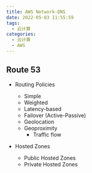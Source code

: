 ```yaml
---
title: AWS Network-DNS
date: 2022-05-03 11:55:59
tags:
  - 云计算
categories:
  - 云计算  
  - AWS
---
```


## Route 53
+ Routing Policies
  + Simple
  + Weighted 
  + Latency-based
  + Failover (Active-Passive)
  + Geolocation
  + Geoproximity
    - Traffic flow


+ Hosted Zones
  - Public Hosted Zones
  - Private Hosted Zones

<p></p>
<!-- more -->